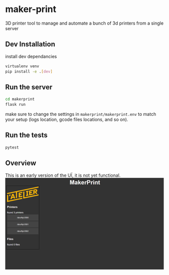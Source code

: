 # maker-print

3D printer tool to manage and automate a bunch of 3d printers from a single server

## Dev Installation

install dev dependancies

```bash
virtualenv venv
pip install -e .[dev]
```

## Run the server

```bash
cd makerprint
flask run
```

make sure to change the settings in `makerprint/makerprint.env` to match your setup (logs location, gcode files locations, and so on).

## Run the tests

```bash
pytest
```

## Overview
This is an early version of the UÏ, it is not yet functional.
![overview](ressources/2023-07-01-16-15-19.png)